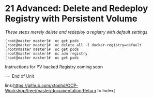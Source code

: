 # 21 Advanced: Delete and Redeploy Registry with Persistent Volume


*These steps merely delete and redeploy a registry with default settings*


    [root@master master]#  oc get pods
    [root@master master]#  oc delete all -l docker-registry=default
    [root@master master]#  oc get pods
    [root@master master]#  oc adm registry
    [root@master master]#  oc get pods

Instructions for PV backed Registry coming soon

== End of Unit

link:https://github.com/xtophd/OCP-Workshop/tree/master/documentation[Return to Index]
